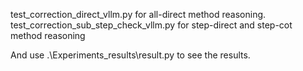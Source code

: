 test_correction_direct_vllm.py for all-direct method reasoning.
test_correction_sub_step_check_vllm.py for step-direct and step-cot method reasoning

And use .\Experiments_results\result.py to see the results.



